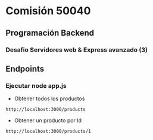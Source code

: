 # Comisión 50040

## Programación Backend

### Desafio Servidores web & Express avanzado (3)

## Endpoints

### Ejecutar node app.js

- Obtener todos los productos

```
http://localhost:3000/products
```

- Obtener un producto por Id

```
http://localhost:3000/products/1
```
